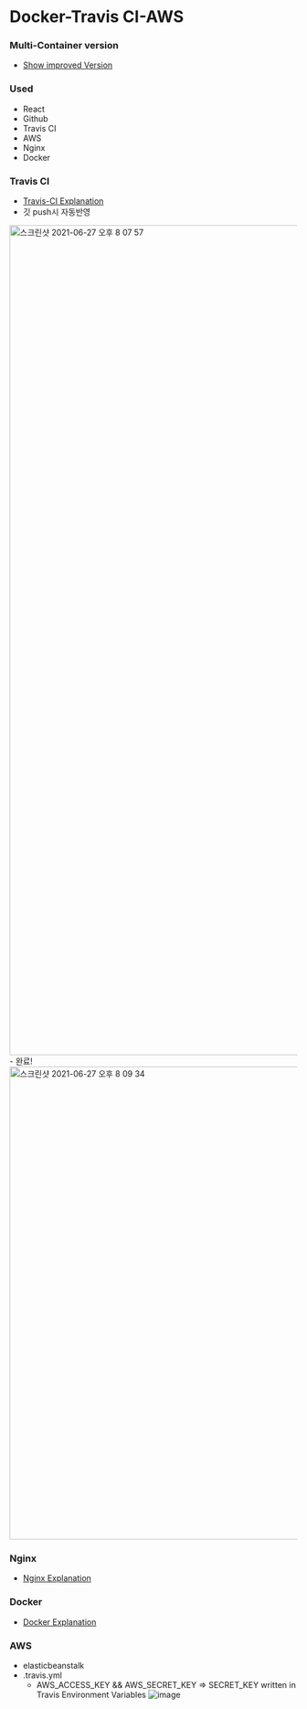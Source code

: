 # Docker-Travis CI-AWS 

### Multi-Container version
- [Show improved Version](https://github.com/Kimbeomchul/Docker-fullstack)

### Used
- React
- Github
- Travis CI
- AWS
- Nginx
- Docker

### Travis CI
- [Travis-CI Explanation](https://github.com/Kimbeomchul/TIL/blob/main/%EC%8A%AC%EA%B8%B0%EB%A1%9C%EC%9A%B4%20CI%20%ED%99%98%EA%B2%BD/TravisCI.md)
- 깃 push시 자동반영
<img width="1453" alt="스크린샷 2021-06-27 오후 8 07 57" src="https://user-images.githubusercontent.com/54543148/123542309-fbcaed80-d783-11eb-9733-873bacb4378f.png">
- 완료! 
<img width="828" alt="스크린샷 2021-06-27 오후 8 09 34" src="https://user-images.githubusercontent.com/54543148/123542329-17ce8f00-d784-11eb-888f-d0748fb8e386.png">
 
### Nginx
- [Nginx Explanation](https://github.com/Kimbeomchul/TIL/blob/main/%EC%8A%AC%EA%B8%B0%EB%A1%9C%EC%9A%B4%20CI%20%ED%99%98%EA%B2%BD/nginx.md)

### Docker
- [Docker Explanation](https://github.com/Kimbeomchul/TIL/tree/main/%EC%8A%AC%EA%B8%B0%EB%A1%9C%EC%9A%B4%20CI%20%ED%99%98%EA%B2%BD/Docker)

### AWS
- elasticbeanstalk
- .travis.yml
  + AWS_ACCESS_KEY && AWS_SECRET_KEY => SECRET_KEY written in Travis Environment Variables
![image](https://user-images.githubusercontent.com/54543148/123547500-02fdf580-d79c-11eb-92bf-fcaf98de4e6f.png)


